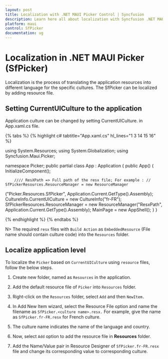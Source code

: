 ```yaml
---
layout: post
title: Localization with .NET MAUI Picker Control | Syncfusion
description: Learn here all about localization with Syncfusion .NET MAUI Picker (SfPicker) control.
platform: maui
control: SfPicker
documentation: ug
---
```


# Localization in .NET MAUI Picker (SfPicker)

Localization is the process of translating the application resources into different language for the specific cultures. The SfPicker can be localized by adding resource file.

## Setting CurrentUICulture to the application

Application culture can be changed by setting CurrentUICulture. in App.xaml.cs file.

{% tabs %}
{% highlight c# tabtitle="App.xaml.cs" hl_lines="1 3 14 15 16" %}

using System.Resources;
using System.Globalization;
using Syncfusion.Maui.Picker;

namespace Picker;
public partial class App : Application
{
    public App()
    {
        InitializeComponent();

        //// ResXPath => Full path of the resx file; For example : // SfPickerResources.ResourceManager = new ResourceManager
("Picker.Resources.SfPicker", Application.Current.GetType().Assembly);
        CultureInfo.CurrentUICulture = new CultureInfo("fr-FR");
        SfPickerResources.ResourceManager = new ResourceManager("ResxPath", Application.Current.GetType().Assembly);
        MainPage = new AppShell();
    }
}

{% endhighlight %}
{% endtabs %}

N>
The required `resx` files with `Build Action` as `EmbeddedResource` (File name should contain culture code) into the `Resources` folder.

## Localize application level

To localize the `Picker` based on `CurrentUICulture` using `resource` files, follow the below steps.

   1. Create new folder, named as `Resources` in the application.

   2. Add the default resource file of `Picker` into `Resources` folder.

   3. Right-click on the `Resources` folder, select `Add` and then `NewItem.`

   4. In Add New Item wizard, select the Resource File option and name the filename as `SfPicker.<culture name>.resx.` For example, give the name as `SfPicker.fr-FR.resx` for French culture.

   5. The culture name indicates the name of the language and country.

   6. Now, select `Add` option to add the resource file in **Resources** folder.

   7. Add the Name/Value pair in Resource Designer of `SfPicker.fr-FR.resx` file and change its corresponding value to corresponding culture.